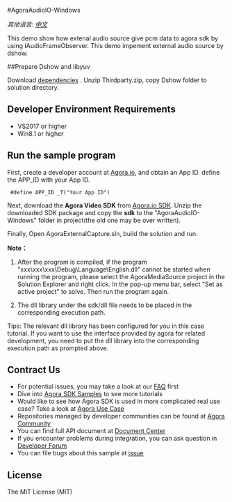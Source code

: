 #AgoraAudioIO-Windows

*其他语言: [中文](README.md)*

This demo show how extenal audio source give pcm data to agora sdk by using IAudioFrameObserver. This demo impement external audio source by dshow.

##Prepare Dshow and libyuv

Download [dependencies](https://github.com/AgoraIO/Advanced-Audio/releases/download/DShow/ThirdParty.zip) .
Unzip Thirdparty.zip, copy Dshow folder to solution directory.

## Developer Environment Requirements
* VS2017 or higher
* Win8.1 or higher

 
## Run the sample program
First, create a developer account at [Agora.io](https://dashboard.agora.io/signin/), and obtain an App ID. define the APP_ID with your App ID.


     #define APP_ID _T("Your App ID")


Next, download the **Agora Video SDK** from [Agora.io SDK](https://docs.agora.io/en/Agora%20Platform/downloads). Unzip the downloaded SDK package and copy the **sdk** to the "AgoraAudioIO-Windows" folder in project(the old one may be over written).

Finally, Open AgoraExternalCapture.sln, build the solution and run.

**Note：**

  1. After the program is compiled, if the program "xxx\xxx\xxx\Debug\Language\English.dll" cannot be started when running the program, 
      please select the AgoraMediaSource project in the Solution Explorer and right click. In the pop-up menu bar, select "Set as active project" to solve. Then run the program again.
  
  2. The dll library under the sdk/dll file needs to be placed in the corresponding execution path.
  
  Tips: The relevant dll library has been configured for you in this case tutorial. If you want to use the interface provided by agora for related development, you need to put the dll library into the corresponding execution path as prompted above.

## Contract Us
- For potential issues, you may take a look at our [FAQ](https://docs.agora.io/en/faq) first
- Dive into [Agora SDK Samples](https://github.com/AgoraIO) to see more tutorials
- Would like to see how Agora SDK is used in more complicated real use case? Take a look at [Agora Use Case](https://github.com/AgoraIO-usecase)
- Repositories managed by developer communities can be found at [Agora Community](https://github.com/AgoraIO-Community)
- You can find full API document at [Document Center](https://docs.agora.io/en/)
- If you encounter problems during integration, you can ask question in [Developer Forum](https://rtcdeveloper.com/)
- You can file bugs about this sample at [issue](https://stackoverflow.com/questions/tagged/agora.io)

## License

The MIT License (MIT)
